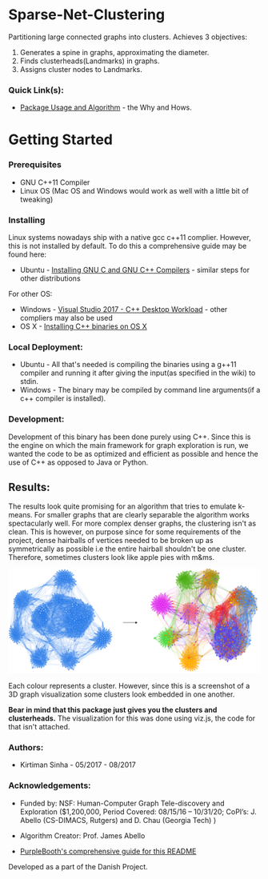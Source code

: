 

# Sparse-Net-Clustering
Partitioning large connected graphs into clusters.
Achieves 3 objectives:
1. Generates a spine in graphs, approximating the diameter. 
2. Finds clusterheads(Landmarks) in graphs.  
3. Assigns cluster nodes to Landmarks. 

### Quick Link(s): 
* [Package Usage and Algorithm](https://github.com/KirtimanS/Net-Clustering/wiki)  - the Why and Hows.

# Getting Started
### Prerequisites
* GNU C++11 Compiler
* Linux OS (Mac OS and Windows would work as well with a little bit of tweaking)


### Installing

Linux systems nowadays ship with a native gcc c++11 complier. However, this is not installed by default. To do this a comprehensive guide may be found here: 
* Ubuntu - [Installing GNU C and GNU C++ Compilers](https://help.ubuntu.com/community/InstallingCompilers) - similar steps for other distributions

For other OS:
* Windows - [Visual Studio 2017 - C++ Desktop Workload](https://www.visualstudio.com/vs/community/) - other compliers may also be used 
* OS X - [Installing C++ binaries on OS X](https://stackoverflow.com/questions/34340578/installing-c-libraries-on-os-x)

### Local Deployment:
* Ubuntu - All that's needed is compiling the binaries using a g++11 compiler and running it after giving the input(as specified in the wiki) to stdin. 
* Windows - The binary may be compiled by command line arguments(if a c++ compiler is installed).

### Development:

Development of this binary has been done purely using C++. Since this is the engine on which the main framework for graph exploration is run, we wanted the code to be as optimized and efficient as possible and hence the use of C++ as opposed to Java or Python.

## Results:

The results look quite promising for an algorithm that tries to emulate k-means. For smaller graphs that are clearly separable the algorithm works spectacularly well. For more complex denser graphs, the clustering isn't as clean. This is however, on purpose since for some requirements of the project, dense hairballs of vertices needed to be broken up as symmetrically as possible i.e the entire hairball shouldn't be one cluster. Therefore, sometimes clusters look like apple pies with m&ms.

![alt text](https://github.com/KirtimanS/Net-Clustering/blob/master/2.1.png)

Each colour represents a cluster. However, since this is a screenshot of a 3D graph visualization some clusters look embedded in one another. 

**Bear in mind that this package just gives you the clusters and clusterheads.** The visualization for this was done using viz.js, the code for that isn't attached.

### Authors:
* Kirtiman Sinha - 05/2017 - 08/2017

### Acknowledgements:
* Funded by: NSF: Human-Computer Graph Tele-discovery and Exploration ($1,200,000, Period Covered: 08/15/16 – 10/31/20; CoPI’s: J. Abello (CS-DIMACS, Rutgers) and D. Chau (Georgia Tech) )
* Algorithm Creator: Prof. James Abello

* [PurpleBooth's comprehensive guide for this README](https://gist.github.com/PurpleBooth/109311bb0361f32d87a2)



Developed as a part of the Danish Project.  
